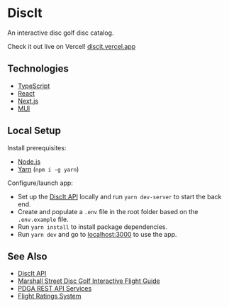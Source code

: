 # DiscIt

An interactive disc golf disc catalog.

Check it out live on Vercel! [discit.vercel.app](https://discit.vercel.app/)

## Technologies

- [TypeScript](https://www.typescriptlang.org/)
- [React](https://reactjs.org/)
- [Next.js](https://nextjs.org/)
- [MUI](https://mui.com/)

## Local Setup

Install prerequisites:

- [Node.js](https://nodejs.org/en/download/)
- [Yarn](https://classic.yarnpkg.com/en/) (`npm i -g yarn`)

Configure/launch app:

- Set up the [DiscIt API](https://github.com/cdleveille/discit-api) locally and run `yarn dev-server` to start the back end.
- Create and populate a `.env` file in the root folder based on the `.env.example` file.
- Run `yarn install` to install package dependencies.
- Run `yarn dev` and go to [localhost:3000](http://localhost:3000/) to use the app.

## See Also

- [DiscIt API](https://github.com/cdleveille/discit-api)
- [Marshall Street Disc Golf Interactive Flight Guide](https://www.marshallstreetdiscgolf.com/flightguide)
- [PDGA REST API Services](https://www.pdga.com/dev/api/rest/v1/services)
- [Flight Ratings System](https://www.innovadiscs.com/home/disc-golf-faq/flight-ratings-system/)
